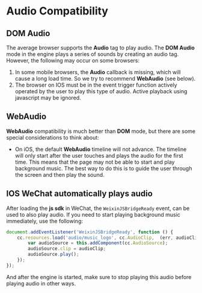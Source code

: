 # Audio Compatibility

## DOM Audio

The average browser supports the **Audio** tag to play audio. The __DOM Audio__ mode in the engine plays a series of sounds by creating an audio tag. However, the following may occur on some browsers:

1. In some mobile browsers, the **Audio** callback is missing, which will cause a long load time. So we try to recommend __WebAudio__ (see below).
2. The browser on IOS must be in the event trigger function actively operated by the user to play this type of audio. Active playback using javascript may be ignored.

## WebAudio

__WebAudio__ compatibility is much better than __DOM__ mode, but there are some special considerations to think about:

- On iOS, the default __WebAudio__ timeline will not advance. The timeline will only start after the user touches and plays the audio for the first time. This means that the page may not be able to start and play background music. The best way to do this is to guide the user through the screen and then play the sound.

## IOS WeChat automatically plays audio

After loading the __js sdk__ in WeChat, the `WeixinJSBridgeReady` event, can be used to also play audio. If you need to start playing background music immediately, use the following:

```javascript
document.addEventListener('WeixinJSBridgeReady', function () {
    cc.resources.load('audio/music_logo', cc.AudioClip,  (err, audioClip) => {
        var audioSource = this.addComponent(cc.AudioSource);
        audioSource.clip = audioClip;
        audioSource.play();
    });
});
```

And after the engine is started, make sure to stop playing this audio before playing audio in other ways.
